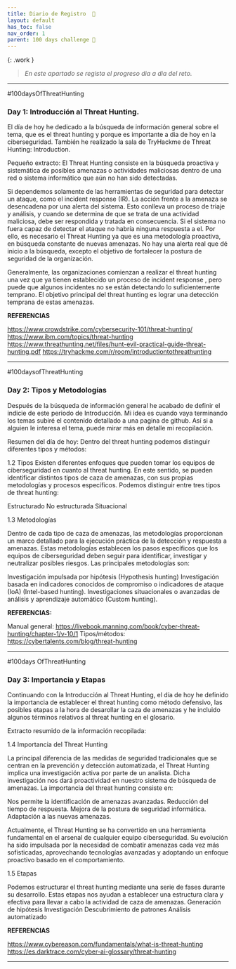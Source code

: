 ```yaml
---
title: Diario de Registro  📝
layout: default
has_toc: false
nav_order: 1
parent: 100 days challenge 🗻
---
```


{: .work }
>*En este apartado se regista el progreso dia a dia del reto.*

---
#⁠100daysOfThreatHunting
### Day 1: Introducción al Threat Hunting. 

El día de hoy he dedicado a la búsqueda de información general sobre el tema, que es el threat hunting y porque es importante a dia de hoy en la ciberseguridad. También he realizado la sala de TryHackme de Threat Hunting: Introduction. 

Pequeño extracto:
El Threat Hunting consiste en la búsqueda proactiva y sistemática de posibles amenazas o actividades maliciosas dentro de una red o sistema informático que aún no han sido detectadas.

Si dependemos solamente de las herramientas de seguridad para detectar un ataque, como el incident response (IR). La acción frente a la amenaza se desencadena por una alerta del sistema. Esto conlleva un proceso de triaje y análisis, y cuando se determina de que se trata de una actividad maliciosa, debe ser respondida y tratada en consecuencia. Si el sistema no fuera capaz de detectar el ataque no habría ninguna respuesta a el. 
Por ello, es necesario el Threat Hunting ya que es una metodología proactiva, en búsqueda constante de nuevas amenazas. No hay una alerta real que dé inicio a la búsqueda, excepto el objetivo de fortalecer la postura de seguridad de la organización.

Generalmente, las organizaciones comienzan a realizar el threat hunting  una vez que ya tienen establecido un proceso de incident response , pero puede que algunos incidentes no se están detectando lo suficientemente temprano. El objetivo principal del threat hunting es lograr una detección temprana de estas amenazas. 

**REFERENCIAS**

https://www.crowdstrike.com/cybersecurity-101/threat-hunting/
https://www.ibm.com/topics/threat-hunting
https://www.threathunting.net/files/hunt-evil-practical-guide-threat-hunting.pdf
https://tryhackme.com/r/room/introductiontothreathunting

---

⁠⁠#100daysofThreatHunting
### Day 2: Tipos y Metodologías
Después de la búsqueda de información general he acabado de definir el indicie de este periodo de Introducción. Mi idea es cuando vaya terminando los temas subiré el contenido detallado a una pagina de github. Así si a alguien le interesa el tema, puede mirar más en detalle mi recopilación.

Resumen del día de hoy:
Dentro del threat hunting podemos distinguir diferentes tipos y métodos:

1.2 Tipos 
Existen diferentes enfoques que pueden tomar los equipos de ciberseguridad en cuanto al threat hunting. En este sentido, se pueden identificar distintos tipos de caza de amenazas, con sus propias metodologías y procesos específicos. Podemos distinguir entre tres tipos de threat hunting: 

Estructurado
No estructurada
Situacional

1.3 Metodologías

Dentro de cada tipo de caza de amenazas, las metodologías proporcionan un marco detallado para la ejecución práctica de la detección y respuesta a amenazas. Estas metodologías establecen los pasos específicos que los equipos de ciberseguridad deben seguir para identificar, investigar y neutralizar posibles riesgos. Las principales metodologías son: 

Investigación impulsada por hipótesis (Hypothesis hunting)
Investigación basada en indicadores conocidos de compromiso o indicadores de ataque (IoA) (Intel-based hunting).
Investigaciones situacionales o avanzadas de análisis y aprendizaje automático (Custom hunting).

**REFERENCIAS:**

Manual general: https://livebook.manning.com/book/cyber-threat-hunting/chapter-1/v-10/1
Tipos/métodos: https://cybertalents.com/blog/threat-hunting

---

#⁠100days OfThreatHunting
### Day 3: Importancia y Etapas
Continuando con la Introducción al Threat Hunting, el día de hoy he definido la importancia de establecer el threat hunting como método defensivo, las posibles etapas a la hora de desarollar la caza de amenazas y he incluido algunos términos relativos al threat hunting en el glosario.


Extracto resumido de la información recopilada:

1.4 Importancia del Threat Hunting

La principal diferencia de las medidas de seguridad tradicionales que se centran en la prevención y detección automatizada, el Threat Hunting implica una investigación activa por parte de un analista. Dicha investigación nos dará proactividad en nuestro sistema de búsqueda de amenazas. 
La importancia del  threat hunting consiste en: 

Nos permite la identificación de amenazas avanzadas.
Reducción del tiempo de respuesta.
Mejora de la postura de seguridad informática.
Adaptación a las nuevas amenazas.

Actualmente, el Threat Hunting se ha convertido en una herramienta fundamental en el arsenal de cualquier equipo ciberseguridad. Su evolución ha sido impulsada por la necesidad de combatir amenazas cada vez más sofisticadas, aprovechando tecnologías avanzadas y adoptando un enfoque proactivo basado en el comportamiento.

1.5 Etapas

Podemos estructurar el threat hunting mediante una serie de fases durante su desarrollo. Estas etapas nos ayudan a establecer una estructura clara y efectiva para llevar a cabo la actividad de caza de amenazas.
Generación de hipótesis
Investigación
Descubrimiento de patrones
Análisis automatizado

**REFERENCIAS**

https://www.cybereason.com/fundamentals/what-is-threat-hunting
https://es.darktrace.com/cyber-ai-glossary/threat-hunting

---
